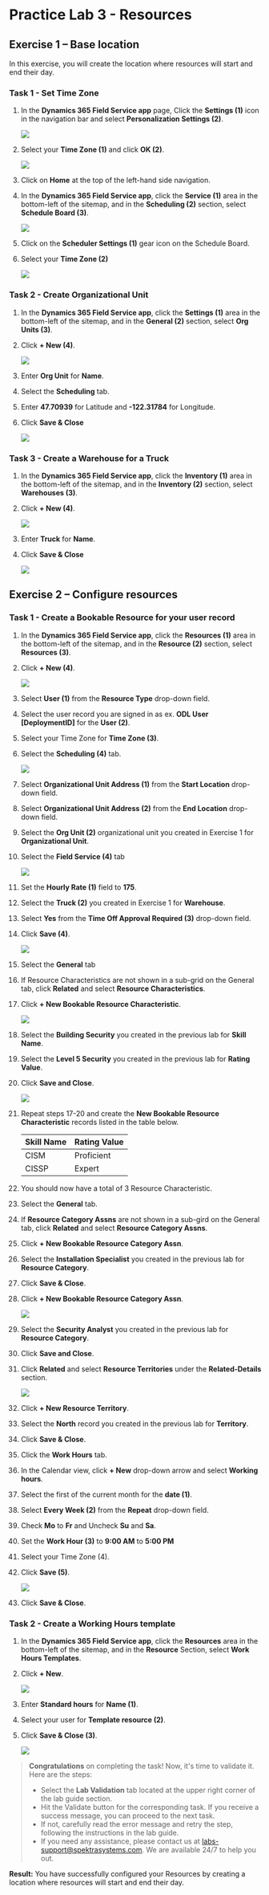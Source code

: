 # Practice Lab 3 - Resources

## Exercise 1 – Base location

In this exercise, you will create the location where resources will start and end their day.

### Task 1 - Set Time Zone

1. In the **Dynamics 365 Field Service app** page, Click the **Settings (1)** icon in the navigation bar and select **Personalization Settings (2)**.

    ![](../images/Personalization-Settings.png)

1. Select your **Time Zone (1)** and click **OK (2)**.

    ![](../images/Time-Zone.png)

1. Click on **Home** at the top of the left-hand side navigation.

1. In the **Dynamics 365 Field Service app**, click the **Service (1)** area in the bottom-left of the sitemap, and in the **Scheduling (2)** section, select **Schedule Board (3)**.

    ![](../images/Scheduling.png)

1. Click on the **Scheduler Settings (1)** gear icon on the Schedule Board.

1. Select your **Time Zone (2)**

    ![](../images/Scheduler-Settings.png)

### Task 2 - Create Organizational Unit

1. In the **Dynamics 365 Field Service app**, click the **Settings (1)** area in the bottom-left of the sitemap, and in the **General (2)** section, select **Org Units (3)**.

1. Click **+ New (4)**.

   ![](../images/Org-Units.png)

1. Enter **Org Unit** for **Name**.

1. Select the **Scheduling** tab.

1. Enter **47.70939** for Latitude and **-122.31784** for Longitude.

1. Click **Save & Close**

    ![](../images/Latitude.png)

### Task 3 - Create a Warehouse for a Truck

1. In the **Dynamics 365 Field Service app**, click the **Inventory (1)** area in the bottom-left of the sitemap, and in the **Inventory (2)** section, select **Warehouses (3)**.

1. Click **+ New (4)**.

    ![](../images/Inventory.png)

1. Enter **Truck** for **Name**.

1. Click **Save & Close**

    ![](../images/PL3E1T3S4.png)

## Exercise 2 – Configure resources

### Task 1 - Create a Bookable Resource for your user record

1. In the **Dynamics 365 Field Service app**, click the **Resources (1)** area in the bottom-left of the sitemap, and in the **Resource (2)** section, select **Resources (3)**.

1. Click **+ New (4)**.

    ![](../images/Resources.png)

1. Select **User (1)** from the **Resource Type** drop-down field.

1. Select the user record you are signed in as ex. **ODL User [DeploymentID]** for the **User (2)**.

1. Select your Time Zone for **Time Zone (3)**.

1. Select the **Scheduling (4)** tab.

    ![](../images/Scheduling2.png)

1. Select **Organizational Unit Address (1)** from the **Start Location** drop-down field.

1. Select **Organizational Unit Address (2)** from the **End Location** drop-down field.

1. Select the **Org Unit (2)** organizational unit you created in Exercise 1 for **Organizational Unit**.

1. Select the **Field Service (4)** tab

    ![](../images/PL3E2T1S10.png)

1. Set the **Hourly Rate (1)** field to **175**.

1. Select the **Truck (2)** you created in Exercise 1 for **Warehouse**.

1. Select **Yes** from the **Time Off Approval Required (3)** drop-down field.

1. Click **Save (4)**.

    ![](../images/PL3E2T1S14.png)

1. Select the **General** tab

1. If Resource Characteristics are not shown in a sub-grid on the General tab, click **Related** and select **Resource Characteristics**.

1. Click **+ New Bookable Resource Characteristic**.

    ![](../images/Characteristics.png)

1. Select the **Building Security** you created in the previous lab for **Skill Name**.

1. Select the **Level 5 Security** you created in the previous lab for **Rating Value**.

1. Click **Save and Close**.

    ![](../images/PL3E2T1S20.png)

 1. Repeat steps 17-20 and create the **New Bookable Resource Characteristic** records listed in the table below.

    | **Skill Name** | **Rating Value** |
    |----------------|---------------|
    | CISM       | Proficient         |
    | CISSP           | Expert      |
       
1. You should now have a total of 3 Resource Characteristic.

1. Select the **General** tab.

1. If **Resource Category Assns** are not shown in a sub-gird on the General tab, click **Related** and select **Resource Category Assns**.

1. Click **+ New Bookable Resource Category Assn**.

1. Select the **Installation Specialist** you created in the previous lab for **Resource Category**.

1. Click **Save & Close**.

1. Click **+ New Bookable Resource Category Assn**.

    ![](../images/Security-Analyst.png)

1. Select the **Security Analyst** you created in the previous lab for **Resource Category**.

1. Click **Save and Close**.

1. Click **Related** and select **Resource Territories** under the **Related-Details** section.

    ![](../images/Related.png)

1. Click **+ New Resource Territory**.

1. Select the **North** record you created in the previous lab for **Territory**.

1. Click **Save & Close**.

1. Click the **Work Hours** tab.

1. In the Calendar view, click **+ New** drop-down arrow and select **Working hours**.

1. Select the first of the current month for the **date (1)**.

1. Select **Every Week (2)** from the **Repeat** drop-down field.

1. Check **Mo** to **Fr** and Uncheck **Su** and **Sa**.

1. Set the **Work Hour (3)** to **9:00 AM** to **5:00 PM**

1. Select your Time Zone (4).

1. Click **Save (5)**.

    ![](../images/Work-Hour.png)

1. Click **Save & Close**.

### Task 2 - Create a Working Hours template

1. In the **Dynamics 365 Field Service app**, click the **Resources** area in the bottom-left of the sitemap, and in the **Resource** Section, select **Work Hours Templates**.

1. Click **+ New**.

    ![](../images/Work-Hours-Templates.png)

1. Enter **Standard hours** for **Name (1)**.

1. Select your user for **Template resource (2)**.

1. Click **Save & Close (3)**.

    ![](../images/PL3E2T2S5.png)
    
> **Congratulations** on completing the task! Now, it's time to validate it. Here are the steps:
> - Select the **Lab Validation** tab located at the upper right corner of the lab guide section.
> - Hit the Validate button for the corresponding task. If you receive a success message, you can proceed to the next task. 
> - If not, carefully read the error message and retry the step, following the instructions in the lab guide.
> - If you need any assistance, please contact us at labs-support@spektrasystems.com. We are available 24/7 to help you out.

**Result:** You have successfully configured your Resources by creating a location where resources will start and end their day.
